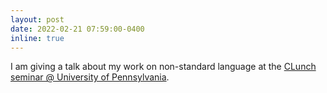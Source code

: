 ```yaml
---
layout: post
date: 2022-02-21 07:59:00-0400
inline: true
---
```


I am giving a talk about my work on non-standard language at the [CLunch seminar @ University of Pennsylvania](https://nlp.cis.upenn.edu/clunch.html). 

